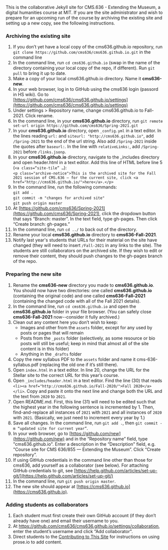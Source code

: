 This is the collaborative Jekyll site for CMS.636 - Extending the Museum, a digital humanities course at MIT. If you are the site administrator and wish to prepare for an upcoming run of the course by archiving the existing site and setting up a new copy, see the following instructions.

### Archiving the existing site
1. If you don’t yet have a local copy of the cms636.github.io repository, run `git clone https://github.com/cms636/cms636.github.io.git` in the command line
1. In the command line, run `cd cms636.github.io` (swap in the name of the directory containing your local copy of the repo, if different). Run `git pull` to bring it up to date.
1. Make a copy of your local cms636.github.io directory. Name it **cms636-new**.
1. In your web browser, log in to GitHub using the cms636 login (passord in HS wiki). Go to [https://github.com/cms636/cms636.github.io/settings](https://github.com/cms636/cms636.github.io/settings)
1. Under settings > Repository name, change cms636.github.io to Fall-2021. Click rename.
1. In the command line, in your **cms636.github.io** directory, run `git remote set-url origin https://github.com/cms636/Spring-2021.git`
1. In your **cms636.github.io** directory, open `_config.yml` in a text editor. In the lines reading `url:` and `siteurl: "http://cms636.github.io"`, add `/Spring-2021` to the end of the url string. Also add `/Spring-2021` inside the quotes after `baseurl:`. In the line with `relativeLinks:`, add `/Spring-2021` before `/links.jsonp`.
1. In your **cms636.github.io** directory, navigate to the _includes directory and open header.html in a text editor. Add this line of HTML before line 5 (`<a class=“site-tile” …`):<br /> `<p class="archive-notice">This is the archived site for the Fall 2021 session of CMS.636 — for the current site, click <a href="http://cms636.github.io/">here</a>.</p>`
1. In the command line, run the following commands:<br />
`git add .`<br />
`git commit -m "changes for archived site"`<br />
`git push origin master`
1. At [https://github.com/cms636/Spring-2021](https://github.com/cms636/Spring-2021), click the dropdown button that says “Branch: master”. In the text field, type gh-pages. Then click “Create branch: gh-pages.”
1. In the command line, run `cd ../` to back out of the directory.
1. Rename your local **cms636.github.io** directory to **cms636-Fall-2021**.
1. Notify last year's students that URLs for their material on the site have changed (they will need to insert `/Fall-2021` in any links to the site). The students are still collaborators on the archived site. If they wish to edit or remove their content, they should push changes to the gh-pages branch of the repo.

### Preparing the new site
1. Rename the **cms636-new** directory you made to **cms636.github.io**. You should now have two directories: one called **cms636.github.io** (containing the original code) and one called **cms636-Fall-2021** (containing the changed code with all of the Fall 2021 details).
1. In the command line, run `cd cms636.github.io` and open the **cms636.github.io** folder in your file browser. (You can safely close **cms636-Fall-2021** now--consider it fully archived.)
1. Clean out any content here you don’t wish to keep:
    - Images and other from the `assets` folder, except for any used by posts or pages that will remain
    - Posts from the `_posts` folder (selectively, as some resource or bio posts will still be useful; keep in mind that almost all of the site content is in this folder)
    - Anything in the `_drafts` folder
1. Copy the new syllabus PDF to the `assets` folder and name it cms-636-syllabus.pdf (replacing the old one if it’s still there).
1. Open `index.html` in a text editor. In line 20, change the URL for the Stellar site to the correct URL for this year’s course.
1. Open `_includes/header.html` in a text editor. Find the line (30) that reads `<li><a href="http://cms636.github.io/Fall-2020/">Fall 2020</a></li>`. Copy and paste it onto the next line and change both the URL and the text from `2020` to `2021`.
1. Open README.md. First, this line (31) will need to be edited such that the highest year in the following sentence is incremented by 1. Then, find-and-replace all instances of `2021` with `2021` and all instances of `2020` with `2021`.  (Basically, we just need to increment every year by 1.)
1. Save all changes. In the command line, run `git add .`, then `git commit -m “updated site for current year”`.
1. In your web browser, go to [https://github.com/new](https://github.com/new) and in the “Repository name” field, type "cms636.github.io". Enter a description in the “Description" field, e.g. "Course site for CMS 636/855 — Extending the Museum”. Click “Create repository”.
1. If using GitHub credentials in the command line other than those for cms636, add yourself as a collaborator (see below). For attaching GitHub credentials to git, see [https://help.github.com/articles/set-up-git/](https://help.github.com/articles/set-up-git/)
1. In the command line, run `git push origin master`.
1. The new site should appear at [https://cms636.github.io](https://cms636.github.io).

### Adding students as collaborators
1. Each student must first create their own GitHub account (if they don’t already have one) and email their username to you.
1. At https://github.com/cms636/cms636.github.io/settings/collaboration, enter the student’s username and click “Add collaborator".
1. Direct students to the [Contributing to This Site](https://cms636.github.io/about/) for instructions on using prose.io to add content.
